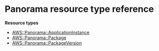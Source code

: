 # Panorama resource type reference<a name="AWS_Panorama"></a>

**Resource types**
+ [AWS::Panorama::ApplicationInstance](aws-resource-panorama-applicationinstance.md)
+ [AWS::Panorama::Package](aws-resource-panorama-package.md)
+ [AWS::Panorama::PackageVersion](aws-resource-panorama-packageversion.md)